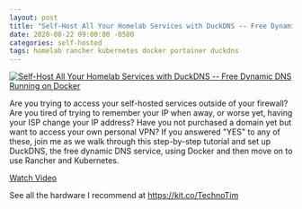 ```yaml
---
layout: post
title: "Self-Host All Your Homelab Services with DuckDNS -- Free Dynamic DNS Running on Docker"
date: 2020-08-22 09:00:00 -0500
categories: self-hosted
tags: homelab rancher kubernetes docker portainer duckdns
---
```


[![Self-Host All Your Homelab Services with DuckDNS -- Free Dynamic DNS Running on Docker](https://img.youtube.com/vi/bVmUV1G5wpI/0.jpg)](https://www.youtube.com/watch?v=bVmUV1G5wpI "Self-Host All Your Homelab Services with DuckDNS -- Free Dynamic DNS Running on Docker")

Are you trying to access your self-hosted services outside of your firewall?  Are you tired of trying to remember your IP when away, or worse yet, having your ISP change your IP address?  Have you not purchased a domain yet but want to access your own personal VPN?  If you answered "YES" to any of these, join me as we walk through this step-by-step tutorial and set up DuckDNS, the free dynamic DNS service, using Docker and then move on to use Rancher and Kubernetes. 

[Watch Video](https://www.youtube.com/watch?v=bVmUV1G5wpI)

See all the hardware I recommend at <https://kit.co/TechnoTim>
